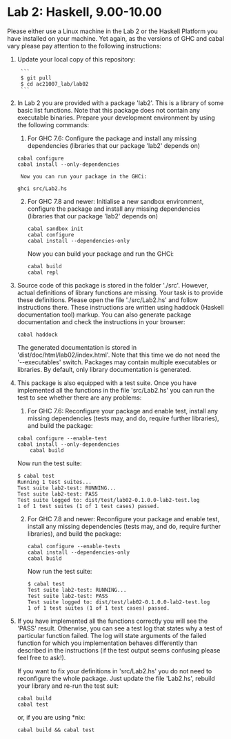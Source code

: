Lab 2: Haskell, 9.00-10.00
======================================

Please either use a Linux machine in the Lab 2 or the Haskell Platform you have
installed on your machine.  Yet again, as the versions of GHC and cabal vary
please pay attention to the following instructions:



1. Update your local copy of this repository:

        ```
        $ git pull
        $ cd ac21007_lab/lab02
        ```

2. In Lab 2 you are provided with a package 'lab2'. This is a library of some
   basic list functions. Note that this package does not contain any executable
   binaries. Prepare your development environment by using the following
   commands:

   1. For GHC 7.6:
    Configure the package and install any missing dependencies (libraries
    that our package 'lab2' depends on)

    ```
    cabal configure
    cabal install --only-dependencies
    ```

        Now you can run your package in the GHCi:
    
    ```
    ghci src/Lab2.hs
    ```


   2. For GHC 7.8 and newer: 
        Initialise a new sandbox environment, configure the package and install
        any missing dependencies (libraries that our package 'lab2' depends on)

        ```
        cabal sandbox init
        cabal configure
        cabal install --dependencies-only
        ```

        Now you can build your package and run the GHCi:

        ```
        cabal build
        cabal repl
        ```

   
3. Source code of this package is stored in the folder './src'.  However, actual
   definitions of library functions are missing. Your task is to provide these
   definitions. Please open the file './src/Lab2.hs' and follow instructions
   there. These instructions are written using haddock (Haskell documentation
   tool) markup. You can also generate package documentation and check the
   instructions in your browser:

   ```
   cabal haddock 
   ```

   The generated documentation is stored in 'dist/doc/html/lab02/index.html'.
   Note that this time we do not need the '--executables' switch. Packages may
   contain multiple executables or libraries. By default, only library
   documentation is generated.


4. This package is also equipped with a test suite. Once you have implemented all
   the functions in the file 'src/Lab2.hs' you can run the test to see whether
   there are any problems:

   1. For GHC 7.6:
      Reconfigure your package and enable test, install any missing
      dependencies (tests may, and do, require further libraries),
      and build the package:

    ```
    cabal configure --enable-test
    cabal install --only-dependencies
        cabal build
    ```

      Now run the test suite:

    ```
    $ cabal test
    Running 1 test suites...
    Test suite lab2-test: RUNNING...
    Test suite lab2-test: PASS
    Test suite logged to: dist/test/lab02-0.1.0.0-lab2-test.log
    1 of 1 test suites (1 of 1 test cases) passed.
    ```


   2. For GHC 7.8 and newer: 
      Reconfigure your package and enable test, install any missing
      dependencies (tests may, and do, require further libraries),
      and build the package:

        ```
        cabal configure --enable-tests
        cabal install --dependencies-only
        cabal build
        ```

      Now run the test suite:

        ```
        $ cabal test
        Test suite lab2-test: RUNNING...
        Test suite lab2-test: PASS
        Test suite logged to: dist/test/lab02-0.1.0.0-lab2-test.log
        1 of 1 test suites (1 of 1 test cases) passed.
        ```



5. If you have implemented all the functions correctly you will see the 'PASS'
   result. Otherwise, you can see a test log that states why a test of
   particular function failed. The log will state arguments of the failed
   function for which you implementation behaves differently than described in
   the instructions (if the test output seems confusing please feel free to
   ask!).

   If you want to fix your definitions in 'src/Lab2.hs' you do not need to
   reconfigure the whole package. Just update the file 'Lab2.hs', rebuild
   your library and re-run the test suit:

   ```
   cabal build 
   cabal test
   ```

   or, if you are using \*nix:

   ```
   cabal build && cabal test
   ```



